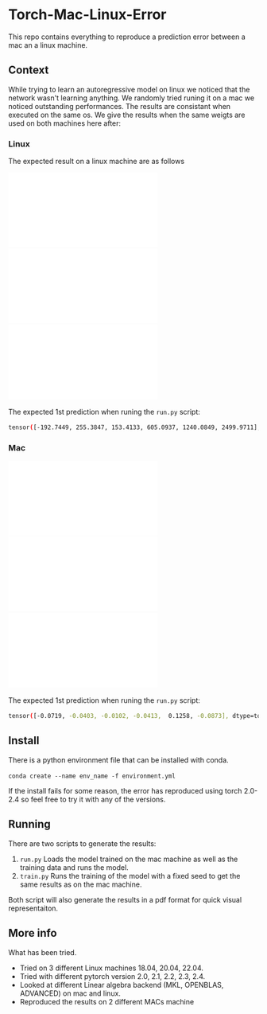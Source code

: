 # Torch-Mac-Linux-Error

This repo contains everything to reproduce a prediction error between a mac an a linux machine.

## Context

While trying to learn an autoregressive model on linux we noticed that the network wasn't learning anything. We randomly tried runing it on a mac we noticed outstanding performances.
The results are consistant when executed on the same os. We give the results when the same weigts are used on both machines here after:

### Linux

The expected result on a linux machine are as follows

![linux_vx](assets/linux_vx_comparison.pdf)
![linux_vy](assets/linux_vy_comparison.pdf)
![linux_vz](assets/linux_vz_comparison.pdf)

The expected 1st prediction when runing the `run.py` script:

```bash
tensor([-192.7449, 255.3847, 153.4133, 605.0937, 1240.0849, 2499.9711], dtype=torch.float64)
```

### Mac

![mac_vx](assets/mac_vx_comparison.pdf)
![mac_vy](assets/mac_vy_comparison.pdf)
![mac_vz](assets/mac_vz_comparison.pdf)

The expected 1st prediction when runing the `run.py` script:

```bash
tensor([-0.0719, -0.0403, -0.0102, -0.0413,  0.1258, -0.0873], dtype=torch.float64)
```

## Install 

There is a python environment file that can be installed with conda. 

`conda create --name env_name -f environment.yml`

If the install fails for some reason, the error has reproduced using torch 2.0-2.4 so feel free to try it with any of the versions.


## Running

There are two scripts to generate the results:

1. `run.py` Loads the model trained on the mac machine as well as the training data and runs the model.
2. `train.py` Runs the training of the model with a fixed seed to get the same results as on the mac machine.

Both script will also generate the results in a pdf format for quick visual representaiton.

## More info

What has been tried.

- Tried on 3 different Linux machines 18.04, 20.04, 22.04.
- Tried with different pytorch version 2.0, 2.1, 2.2, 2.3, 2.4.
- Looked at different Linear algebra backend (MKL, OPENBLAS, ADVANCED) on mac and linux.
- Reproduced the results on 2 different MACs machine